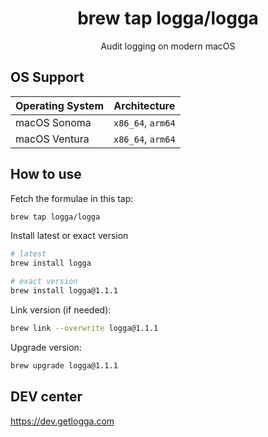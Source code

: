 <h1 align="center">brew tap logga/logga</h1>
<p align="center">
    Audit logging on modern macOS
</p>

## OS Support

|Operating System|Architecture|
|--- |--- |
|macOS Sonoma|`x86_64`, `arm64`|
|macOS Ventura|`x86_64`, `arm64`|

## How to use

Fetch the formulae in this tap:

```zsh
brew tap logga/logga
```

Install latest or exact version

```zsh
# latest
brew install logga

# exact version
brew install logga@1.1.1
```

Link version (if needed):
```zsh
brew link --overwrite logga@1.1.1
```

Upgrade version:
```zsh
brew upgrade logga@1.1.1
```

## DEV center
https://dev.getlogga.com

